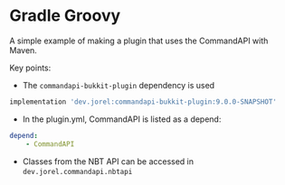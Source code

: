 # Gradle Groovy

A simple example of making a plugin that uses the CommandAPI with Maven.

Key points:

- The `commandapi-bukkit-plugin` dependency is used
```groovy
implementation 'dev.jorel:commandapi-bukkit-plugin:9.0.0-SNAPSHOT'
```
- In the plugin.yml, CommandAPI is listed as a depend:
```yaml
depend:
    - CommandAPI
```
- Classes from the NBT API can be accessed in `dev.jorel.commandapi.nbtapi`
